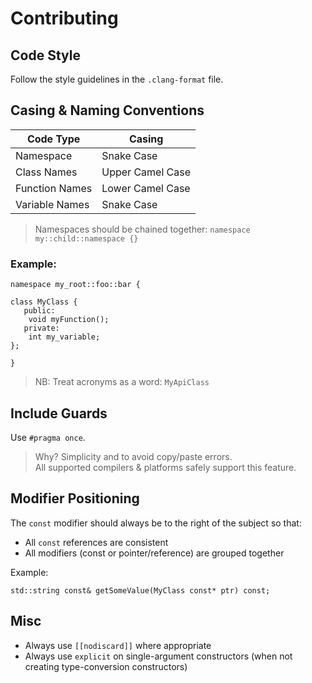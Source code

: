 Contributing
============

Code Style
----------
Follow the style guidelines in the `.clang-format` file.

Casing & Naming Conventions
---------------------------
Code Type        | Casing             
---------------- | ----------------- 
Namespace        | Snake Case        
Class Names      | Upper Camel Case  
Function Names   | Lower Camel Case  
Variable Names   | Snake Case        

> Namespaces should be chained together: `namespace my::child::namespace {}`

### Example:

    namespace my_root::foo::bar {
    
    class MyClass {
       public:
        void myFunction();
       private:
        int my_variable;
    };
    
    }

> NB: Treat acronyms as a word: `MyApiClass`

Include Guards
--------------
Use `#pragma once`.

> Why? Simplicity and to avoid copy/paste errors.  
> All supported compilers & platforms safely support this feature. 

Modifier Positioning
--------------------
The `const` modifier should always be to the right of the subject so that:
* All `const` references are consistent
* All modifiers (const or pointer/reference) are grouped together

Example:

    std::string const& getSomeValue(MyClass const* ptr) const;
    
Misc
----
* Always use `[[nodiscard]]` where appropriate
* Always use `explicit` on single-argument constructors (when not creating type-conversion constructors)
